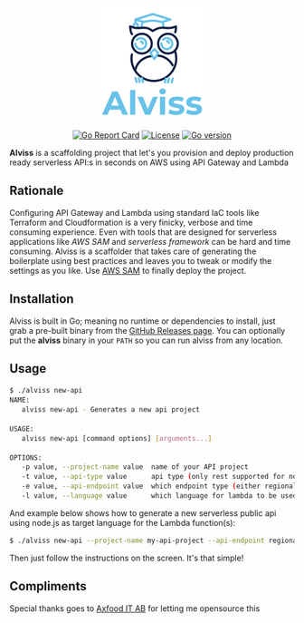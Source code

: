 <p align="center"><a href="https://github.com/rogerwelin/alviss"><img src="logo.png" alt="alviss"></a></p>
<p align="center">
  <a href="https://goreportcard.com/badge/github.com/rogerwelin/alviss"><img src="https://goreportcard.com/badge/github.com/rogerwelin/alviss" alt="Go Report Card"></a>
  <a href="https://github.com/rogerwelin/alviss/blob/master/LICENSE"><img src="https://img.shields.io/github/license/rogerwelin/alviss" alt="License"></a>
  <a href="https://github.com/rogerwelin/alviss/blob/master/go.mod"><img src="https://img.shields.io/github/go-mod/go-version/rogerwelin/alviss" alt="Go version"></a>
</p>


**Alviss** is a scaffolding project that let's you provision and deploy production ready serverless API:s in seconds on AWS using API Gateway and Lambda


Rationale
--------
Configuring API Gateway and Lambda using standard IaC tools like Terraform and Cloudformation is a very finicky, verbose and time consuming experience. Even with tools that are designed for serverless applications like *AWS SAM* and *serverless framework* can be hard and time consuming. Alviss is a scaffolder that takes care of generating the boilerplate using best practices and leaves you to tweak or modify the settings as you like. Use [AWS SAM](https://docs.aws.amazon.com/serverless-application-model/latest/developerguide/what-is-sam.html) to finally deploy the project.


Installation
--------
Alviss is built in Go; meaning no runtime or dependencies to install, just grab a pre-built binary from the [GitHub Releases page](https://github.com/rogerwelin/alviss/releases). You can optionally put the **alviss** binary in your `PATH` so you can run alviss from any location.


Usage
--------

```bash
$ ./alviss new-api
NAME:
   alviss new-api - Generates a new api project

USAGE:
   alviss new-api [command options] [arguments...]

OPTIONS:
   -p value, --project-name value  name of your API project
   -t value, --api-type value      api type (only rest supported for now) (default: rest)
   -e value, --api-endpoint value  which endpoint type (either regional, edge or private) (default: regional)
   -l value, --language value      which language for lambda to be used (go, node, python, ruby) (default: node)
```

And example below shows how to generate a new serverless public api using node.js as target language for the Lambda function(s):

```bash
$ ./alviss new-api --project-name my-api-project --api-endpoint regional --language node
```

Then just follow the instructions on the screen. It's that simple!


Compliments
--------
Special thanks goes to [Axfood IT AB](https://www.axfood.se/) for letting me opensource this


